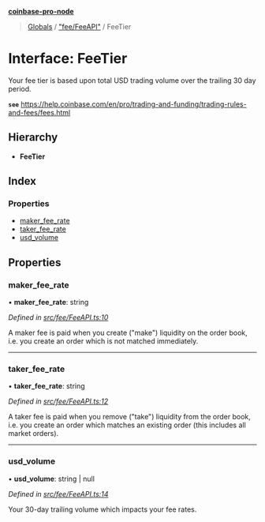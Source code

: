 **[coinbase-pro-node](../README.md)**

> [Globals](../globals.md) / ["fee/FeeAPI"](../modules/_fee_feeapi_.md) / FeeTier

# Interface: FeeTier

Your fee tier is based upon total USD trading volume over the trailing 30 day period.

**`see`** https://help.coinbase.com/en/pro/trading-and-funding/trading-rules-and-fees/fees.html

## Hierarchy

- **FeeTier**

## Index

### Properties

- [maker_fee_rate](_fee_feeapi_.feetier.md#maker_fee_rate)
- [taker_fee_rate](_fee_feeapi_.feetier.md#taker_fee_rate)
- [usd_volume](_fee_feeapi_.feetier.md#usd_volume)

## Properties

### maker_fee_rate

• **maker_fee_rate**: string

_Defined in [src/fee/FeeAPI.ts:10](https://github.com/bennycode/coinbase-pro-node/blob/accd6f4/src/fee/FeeAPI.ts#L10)_

A maker fee is paid when you create ("make") liquidity on the order book, i.e. you create an order which is not matched immediately.

---

### taker_fee_rate

• **taker_fee_rate**: string

_Defined in [src/fee/FeeAPI.ts:12](https://github.com/bennycode/coinbase-pro-node/blob/accd6f4/src/fee/FeeAPI.ts#L12)_

A taker fee is paid when you remove ("take") liquidity from the order book, i.e. you create an order which matches an existing order (this includes all market orders).

---

### usd_volume

• **usd_volume**: string \| null

_Defined in [src/fee/FeeAPI.ts:14](https://github.com/bennycode/coinbase-pro-node/blob/accd6f4/src/fee/FeeAPI.ts#L14)_

Your 30-day trailing volume which impacts your fee rates.
